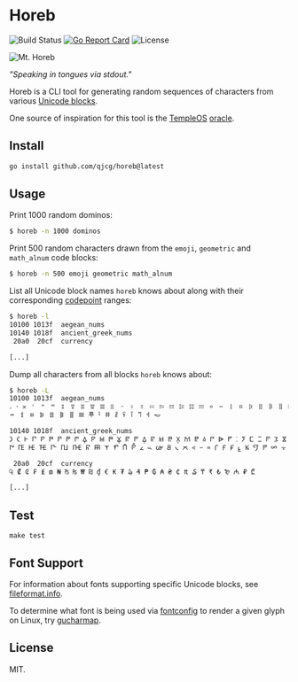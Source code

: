 # Horeb

![Build Status](https://img.shields.io/github/workflow/status/qjcg/horeb/Test%20and%20Lint/main)
[![Go Report Card](https://goreportcard.com/badge/github.com/qjcg/horeb)](https://goreportcard.com/report/github.com/qjcg/horeb)
![License](https://img.shields.io/github/license/qjcg/horeb)

![Mt. Horeb][mt-horeb]

*"Speaking in tongues via stdout."*

Horeb is a CLI tool for generating random sequences of characters from various
[Unicode blocks](https://en.wikipedia.org/wiki/Unicode_block).

One source of inspiration for this tool is the [TempleOS](https://templeos.org)
[oracle].


## Install

```sh
go install github.com/qjcg/horeb@latest
```


## Usage

Print 1000 random dominos:

```sh
$ horeb -n 1000 dominos
```

Print 500 random characters drawn from the `emoji`, `geometric` and `math_alnum`
code blocks:

```sh
$ horeb -n 500 emoji geometric math_alnum
```

List all Unicode block names `horeb` knows about along with their corresponding
[codepoint](https://en.wikipedia.org/wiki/Code_point) ranges:

```sh
$ horeb -l
10100 1013f  aegean_nums
10140 1018f  ancient_greek_nums
 20a0  20cf  currency

[...]
```

Dump all characters from all blocks `horeb` knows about:

```sh
$ horeb -L
10100 1013f  aegean_nums
𐄀 𐄁 𐄂 𐄇 𐄈 𐄉 𐄊 𐄋 𐄌 𐄍 𐄎 𐄏 𐄐 𐄑 𐄒 𐄓 𐄔 𐄕 𐄖 𐄗 𐄘 𐄙 𐄚 𐄛 𐄜 𐄝 𐄞 𐄟 𐄠 𐄡 𐄢 𐄣 𐄤 𐄥 𐄦 𐄧 𐄨 𐄩 𐄪 𐄫
𐄬 𐄭 𐄮 𐄯 𐄰 𐄱 𐄲 𐄳 𐄷 𐄸 𐄹 𐄺 𐄻 𐄼 𐄽 𐄾 𐄿

10140 1018f  ancient_greek_nums
𐅀 𐅁 𐅂 𐅃 𐅄 𐅅 𐅆 𐅇 𐅈 𐅉 𐅊 𐅋 𐅌 𐅍 𐅎 𐅏 𐅐 𐅑 𐅒 𐅓 𐅔 𐅕 𐅖 𐅗 𐅘 𐅙 𐅚 𐅛 𐅜 𐅝 𐅞 𐅟 𐅠 𐅡 𐅢 𐅣 𐅤 𐅥 𐅦 𐅧
𐅨 𐅩 𐅪 𐅫 𐅬 𐅭 𐅮 𐅯 𐅰 𐅱 𐅲 𐅳 𐅴 𐅵 𐅶 𐅷 𐅸 𐅹 𐅺 𐅻 𐅼 𐅽 𐅾 𐅿 𐆀 𐆁 𐆂 𐆃 𐆄 𐆅 𐆆 𐆇 𐆈 𐆉 𐆊 𐆋 𐆌 𐆍 𐆎

 20a0  20cf  currency
₠ ₡ ₢ ₣ ₤ ₥ ₦ ₧ ₨ ₩ ₪ ₫ € ₭ ₮ ₯ ₰ ₱ ₲ ₳ ₴ ₵ ₶ ₷ ₸ ₹ ₺ ₻ ₼ ₽ ₾

[...]
```


## Test

```
make test
```


## Font Support

For information about fonts supporting specific Unicode blocks, see [fileformat.info].

To determine what font is being used via
[fontconfig](https://www.freedesktop.org/wiki/Software/fontconfig/) to render
a given glyph on Linux, try
[gucharmap](https://fedoraproject.org/wiki/Identifying_fonts).

[mt-horeb]: http://upload.wikimedia.org/wikipedia/commons/thumb/a/a4/Francis_Frith_%28English_-_Mount_Horeb%2C_Sinai_-_Google_Art_Project_%286787000%29.jpg/306px-Francis_Frith_%28English_-_Mount_Horeb%2C_Sinai_-_Google_Art_Project_%286787000%29.jpg "Mt. Horeb"
[oracle]: https://youtu.be/zCPSsuON8Gk?t=96
[fileformat.info]: http://www.fileformat.info/info/unicode/block/index.htm


## License

MIT.

